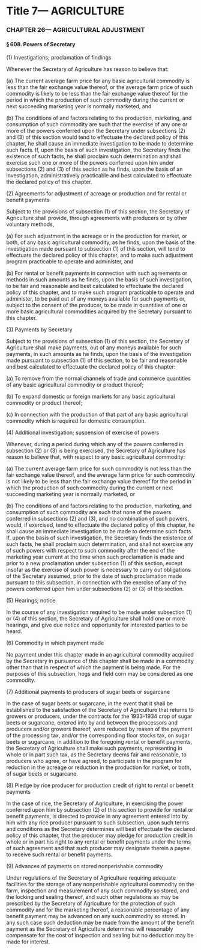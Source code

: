 
# Title 7— AGRICULTURE
### CHAPTER 26— AGRICULTURAL ADJUSTMENT
#### § 608. Powers of Secretary

(1) Investigations; proclamation of findings

Whenever the Secretary of Agriculture has reason to believe that:

(a) The current average farm price for any basic agricultural commodity is less than the fair exchange value thereof, or the average farm price of such commodity is likely to be less than the fair exchange value thereof for the period in which the production of such commodity during the current or next succeeding marketing year is normally marketed, and

(b) The conditions of and factors relating to the production, marketing, and consumption of such commodity are such that the exercise of any one or more of the powers conferred upon the Secretary under subsections (2) and (3) of this section would tend to effectuate the declared policy of this chapter, he shall cause an immediate investigation to be made to determine such facts. If, upon the basis of such investigation, the Secretary finds the existence of such facts, he shall proclaim such determination and shall exercise such one or more of the powers conferred upon him under subsections (2) and (3) of this section as he finds, upon the basis of an investigation, administratively practicable and best calculated to effectuate the declared policy of this chapter.

(2) Agreements for adjustment of acreage or production and for rental or benefit payments

Subject to the provisions of subsection (1) of this section, the Secretary of Agriculture shall provide, through agreements with producers or by other voluntary methods,

(a) For such adjustment in the acreage or in the production for market, or both, of any basic agricultural commodity, as he finds, upon the basis of the investigation made pursuant to subsection (1) of this section, will tend to effectuate the declared policy of this chapter, and to make such adjustment program practicable to operate and administer, and

(b) For rental or benefit payments in connection with such agreements or methods in such amounts as he finds, upon the basis of such investigation, to be fair and reasonable and best calculated to effectuate the declared policy of this chapter, and to make such program practicable to operate and administer, to be paid out of any moneys available for such payments or, subject to the consent of the producer, to be made in quantities of one or more basic agricultural commodities acquired by the Secretary pursuant to this chapter.

(3) Payments by Secretary

Subject to the provisions of subsection (1) of this section, the Secretary of Agriculture shall make payments, out of any moneys available for such payments, in such amounts as he finds, upon the basis of the investigation made pursuant to subsection (1) of this section, to be fair and reasonable and best calculated to effectuate the declared policy of this chapter:

(a) To remove from the normal channels of trade and commerce quantities of any basic agricultural commodity or product thereof;

(b) To expand domestic or foreign markets for any basic agricultural commodity or product thereof;

(c) In connection with the production of that part of any basic agricultural commodity which is required for domestic consumption.

(4) Additional investigation; suspension of exercise of powers

Whenever, during a period during which any of the powers conferred in subsection (2) or (3) is being exercised, the Secretary of Agriculture has reason to believe that, with respect to any basic agricultural commodity:

(a) The current average farm price for such commodity is not less than the fair exchange value thereof, and the average farm price for such commodity is not likely to be less than the fair exchange value thereof for the period in which the production of such commodity during the current or next succeeding marketing year is normally marketed, or

(b) The conditions of and factors relating to the production, marketing, and consumption of such commodity are such that none of the powers conferred in subsections (2) and (3), and no combination of such powers, would, if exercised, tend to effectuate the declared policy of this chapter, he shall cause an immediate investigation to be made to determine such facts. If, upon the basis of such investigation, the Secretary finds the existence of such facts, he shall proclaim such determination, and shall not exercise any of such powers with respect to such commodity after the end of the marketing year current at the time when such proclamation is made and prior to a new proclamation under subsection (1) of this section, except insofar as the exercise of such power is necessary to carry out obligations of the Secretary assumed, prior to the date of such proclamation made pursuant to this subsection, in connection with the exercise of any of the powers conferred upon him under subsections (2) or (3) of this section.

(5) Hearings; notice

In the course of any investigation required to be made under subsection (1) or (4) of this section, the Secretary of Agriculture shall hold one or more hearings, and give due notice and opportunity for interested parties to be heard.

(6) Commodity in which payment made

No payment under this chapter made in an agricultural commodity acquired by the Secretary in pursuance of this chapter shall be made in a commodity other than that in respect of which the payment is being made. For the purposes of this subsection, hogs and field corn may be considered as one commodity.

(7) Additional payments to producers of sugar beets or sugarcane

In the case of sugar beets or sugarcane, in the event that it shall be established to the satisfaction of the Secretary of Agriculture that returns to growers or producers, under the contracts for the 1933–1934 crop of sugar beets or sugarcane, entered into by and between the processors and producers and/or growers thereof, were reduced by reason of the payment of the processing tax, and/or the corresponding floor stocks tax, on sugar beets or sugarcane, in addition to the foregoing rental or benefit payments, the Secretary of Agriculture shall make such payments, representing in whole or in part such tax, as the Secretary deems fair and reasonable, to producers who agree, or have agreed, to participate in the program for reduction in the acreage or reduction in the production for market, or both, of sugar beets or sugarcane.

(8) Pledge by rice producer for production credit of right to rental or benefit payments

In the case of rice, the Secretary of Agriculture, in exercising the power conferred upon him by subsection (2) of this section to provide for rental or benefit payments, is directed to provide in any agreement entered into by him with any rice producer pursuant to such subsection, upon such terms and conditions as the Secretary determines will best effectuate the declared policy of this chapter, that the producer may pledge for production credit in whole or in part his right to any rental or benefit payments under the terms of such agreement and that such producer may designate therein a payee to receive such rental or benefit payments.

(9) Advances of payments on stored nonperishable commodity

Under regulations of the Secretary of Agriculture requiring adequate facilities for the storage of any nonperishable agricultural commodity on the farm, inspection and measurement of any such commodity so stored, and the locking and sealing thereof, and such other regulations as may be prescribed by the Secretary of Agriculture for the protection of such commodity and for the marketing thereof, a reasonable percentage of any benefit payment may be advanced on any such commodity so stored. In any such case such deduction may be made from the amount of the benefit payment as the Secretary of Agriculture determines will reasonably compensate for the cost of inspection and sealing but no deduction may be made for interest.
